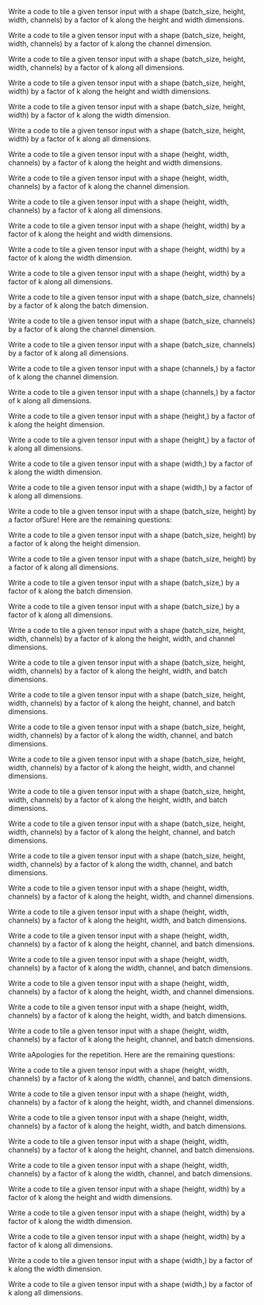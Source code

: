 Write a code to tile a given tensor input with a shape (batch_size, height, width, channels) by a factor of k along the height and width dimensions.

Write a code to tile a given tensor input with a shape (batch_size, height, width, channels) by a factor of k along the channel dimension.

Write a code to tile a given tensor input with a shape (batch_size, height, width, channels) by a factor of k along all dimensions.

Write a code to tile a given tensor input with a shape (batch_size, height, width) by a factor of k along the height and width dimensions.

Write a code to tile a given tensor input with a shape (batch_size, height, width) by a factor of k along the width dimension.

Write a code to tile a given tensor input with a shape (batch_size, height, width) by a factor of k along all dimensions.

Write a code to tile a given tensor input with a shape (height, width, channels) by a factor of k along the height and width dimensions.

Write a code to tile a given tensor input with a shape (height, width, channels) by a factor of k along the channel dimension.

Write a code to tile a given tensor input with a shape (height, width, channels) by a factor of k along all dimensions.

Write a code to tile a given tensor input with a shape (height, width) by a factor of k along the height and width dimensions.

Write a code to tile a given tensor input with a shape (height, width) by a factor of k along the width dimension.

Write a code to tile a given tensor input with a shape (height, width) by a factor of k along all dimensions.

Write a code to tile a given tensor input with a shape (batch_size, channels) by a factor of k along the batch dimension.

Write a code to tile a given tensor input with a shape (batch_size, channels) by a factor of k along the channel dimension.

Write a code to tile a given tensor input with a shape (batch_size, channels) by a factor of k along all dimensions.

Write a code to tile a given tensor input with a shape (channels,) by a factor of k along the channel dimension.

Write a code to tile a given tensor input with a shape (channels,) by a factor of k along all dimensions.

Write a code to tile a given tensor input with a shape (height,) by a factor of k along the height dimension.

Write a code to tile a given tensor input with a shape (height,) by a factor of k along all dimensions.

Write a code to tile a given tensor input with a shape (width,) by a factor of k along the width dimension.

Write a code to tile a given tensor input with a shape (width,) by a factor of k along all dimensions.

Write a code to tile a given tensor input with a shape (batch_size, height) by a factor ofSure! Here are the remaining questions:

Write a code to tile a given tensor input with a shape (batch_size, height) by a factor of k along the height dimension.

Write a code to tile a given tensor input with a shape (batch_size, height) by a factor of k along all dimensions.

Write a code to tile a given tensor input with a shape (batch_size,) by a factor of k along the batch dimension.

Write a code to tile a given tensor input with a shape (batch_size,) by a factor of k along all dimensions.

Write a code to tile a given tensor input with a shape (batch_size, height, width, channels) by a factor of k along the height, width, and channel dimensions.

Write a code to tile a given tensor input with a shape (batch_size, height, width, channels) by a factor of k along the height, width, and batch dimensions.

Write a code to tile a given tensor input with a shape (batch_size, height, width, channels) by a factor of k along the height, channel, and batch dimensions.

Write a code to tile a given tensor input with a shape (batch_size, height, width, channels) by a factor of k along the width, channel, and batch dimensions.

Write a code to tile a given tensor input with a shape (batch_size, height, width, channels) by a factor of k along the height, width, and channel dimensions.

Write a code to tile a given tensor input with a shape (batch_size, height, width, channels) by a factor of k along the height, width, and batch dimensions.

Write a code to tile a given tensor input with a shape (batch_size, height, width, channels) by a factor of k along the height, channel, and batch dimensions.

Write a code to tile a given tensor input with a shape (batch_size, height, width, channels) by a factor of k along the width, channel, and batch dimensions.

Write a code to tile a given tensor input with a shape (height, width, channels) by a factor of k along the height, width, and channel dimensions.

Write a code to tile a given tensor input with a shape (height, width, channels) by a factor of k along the height, width, and batch dimensions.

Write a code to tile a given tensor input with a shape (height, width, channels) by a factor of k along the height, channel, and batch dimensions.

Write a code to tile a given tensor input with a shape (height, width, channels) by a factor of k along the width, channel, and batch dimensions.

Write a code to tile a given tensor input with a shape (height, width, channels) by a factor of k along the height, width, and channel dimensions.

Write a code to tile a given tensor input with a shape (height, width, channels) by a factor of k along the height, width, and batch dimensions.

Write a code to tile a given tensor input with a shape (height, width, channels) by a factor of k along the height, channel, and batch dimensions.

Write aApologies for the repetition. Here are the remaining questions:

Write a code to tile a given tensor input with a shape (height, width, channels) by a factor of k along the width, channel, and batch dimensions.

Write a code to tile a given tensor input with a shape (height, width, channels) by a factor of k along the height, width, and channel dimensions.

Write a code to tile a given tensor input with a shape (height, width, channels) by a factor of k along the height, width, and batch dimensions.

Write a code to tile a given tensor input with a shape (height, width, channels) by a factor of k along the height, channel, and batch dimensions.

Write a code to tile a given tensor input with a shape (height, width, channels) by a factor of k along the width, channel, and batch dimensions.

Write a code to tile a given tensor input with a shape (height, width) by a factor of k along the height and width dimensions.

Write a code to tile a given tensor input with a shape (height, width) by a factor of k along the width dimension.

Write a code to tile a given tensor input with a shape (height, width) by a factor of k along all dimensions.

Write a code to tile a given tensor input with a shape (width,) by a factor of k along the width dimension.

Write a code to tile a given tensor input with a shape (width,) by a factor of k along all dimensions.